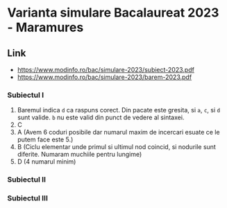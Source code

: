# Varianta simulare Bacalaureat 2023 - Maramures

## Link
- https://www.modinfo.ro/bac/simulare-2023/subiect-2023.pdf
- https://www.modinfo.ro/bac/simulare-2023/barem-2023.pdf

### Subiectul I
1. Baremul indica `d` ca raspuns corect. Din pacate este gresita, si `a`, `c`, si `d` sunt valide. `b` nu este valid din punct de vedere al sintaxei.
2. C
3. A (Avem 6 coduri posibile dar numarul maxim de incercari esuate ce le putem face este 5.)
4. B (Ciclu elementar unde primul si ultimul nod coincid, si nodurile sunt diferite. Numaram muchiile pentru lungime)
5. D (4 numarul minim)
### Subiectul II

### Subiectul III